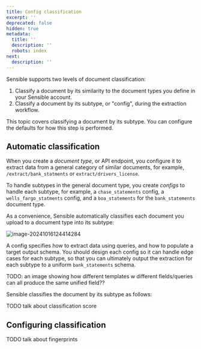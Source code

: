```yaml
---
title: Config classification
excerpt: ''
deprecated: false
hidden: true
metadata:
  title: ''
  description: ''
  robots: index
next:
  description: ''
---
```

Sensible supports two levels of document classification:

1. Classify a document by its similarity to the document types you define in your Sensible account.
2. Classify a document by its subtype, or "config", during the extraction workflow.  

This topic covers classifying a document by its subtype. You can configure the defaults for how this step is performed.

## Automatic classification

When you create a *document type*, or API endpoint, you configure it to extract data from a general category of similar documents, for example, `/extract/bank_statments` or `extract/drivers_license`. 

To handle subtypes in the general document type, you create *configs* to handle each subtype, for example, a  `chase_statements` config, a  `wells_fargo_statments`  config, and a `boa_statements` for the `bank_statements` document type. 

As a convenience, Sensible automatically classifies each document you upload to a document type into its subtype:

![image-20241016124414284](C:\Users\franc\AppData\Roaming\Typora\typora-user-images\image-20241016124414284.png)

A config specifies how to extract data using queries, and how to populate a target output schema.  You should design each config so it can handle edge cases for each subtype, so that you can ultimately output the extraction for each subtype to a uniform `bank_statements` schema.



TODO: an image showing how different templates w different fields/queries can all produce the same unified field??



Sensible classifies the document by its subtype as follows:

TODO talk about classification score

## Configuring classification

TODO talk about fingerprints
